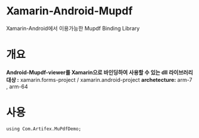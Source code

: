 # Xamarin-Android-Mupdf
Xamarin-Android에서 이용가능한 Mupdf Binding  Library

# 개요 #
**Android-Mupdf-viewer를 Xamarin으로 바인딩하여 사용할 수 있는 dll 라이브러리**
**대상 :** xamarin.forms-project / xamarin.android-project
**archetecture:** arm-7 , arm-64

# 사용 #
    using Com.Artifex.MuPdfDemo;

  
